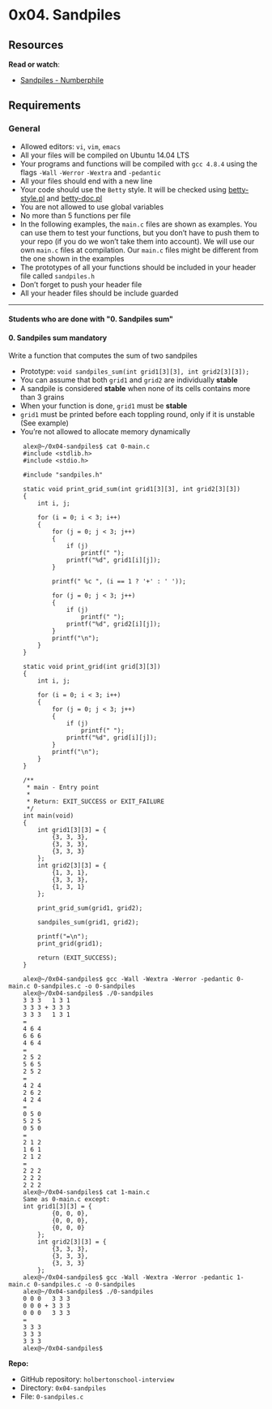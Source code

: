 0x04. Sandpiles
===============

Resources
---------

**Read or watch**:

*   [Sandpiles - Numberphile](https://www.youtube.com/watch?v=1MtEUErz7Gg "Sandpiles - Numberphile")

Requirements
------------

### General

*   Allowed editors: `vi`, `vim`, `emacs`
*   All your files will be compiled on Ubuntu 14.04 LTS
*   Your programs and functions will be compiled with `gcc 4.8.4` using the flags `-Wall` `-Werror` `-Wextra` and `-pedantic`
*   All your files should end with a new line
*   Your code should use the `Betty` style. It will be checked using [betty-style.pl](https://github.com/holbertonschool/Betty/blob/master/betty-style.pl "betty-style.pl") and [betty-doc.pl](https://github.com/holbertonschool/Betty/blob/master/betty-doc.pl "betty-doc.pl")
*   You are not allowed to use global variables
*   No more than 5 functions per file
*   In the following examples, the `main.c` files are shown as examples. You can use them to test your functions, but you don’t have to push them to your repo (if you do we won’t take them into account). We will use our own `main.c` files at compilation. Our `main.c` files might be different from the one shown in the examples
*   The prototypes of all your functions should be included in your header file called `sandpiles.h`
*   Don’t forget to push your header file
*   All your header files should be include guarded

* * *


#### Students who are done with "0. Sandpiles sum"

#### 0\. Sandpiles sum mandatory

Write a function that computes the sum of two sandpiles

*   Prototype: `void sandpiles_sum(int grid1[3][3], int grid2[3][3]);`
*   You can assume that both `grid1` and `grid2` are individually **stable**
*   A sandpile is considered **stable** when none of its cells contains more than 3 grains
*   When your function is done, `grid1` must be **stable**
*   `grid1` must be printed before each toppling round, only if it is unstable (See example)
*   You’re not allowed to allocate memory dynamically
```
    alex@~/0x04-sandpiles$ cat 0-main.c 
    #include <stdlib.h>
    #include <stdio.h>
    
    #include "sandpiles.h"
    
    static void print_grid_sum(int grid1[3][3], int grid2[3][3])
    {
        int i, j;
    
        for (i = 0; i < 3; i++)
        {
            for (j = 0; j < 3; j++)
            {
                if (j)
                    printf(" ");
                printf("%d", grid1[i][j]);
            }
    
            printf(" %c ", (i == 1 ? '+' : ' '));
    
            for (j = 0; j < 3; j++)
            {
                if (j)
                    printf(" ");
                printf("%d", grid2[i][j]);
            }
            printf("\n");
        }
    }
    
    static void print_grid(int grid[3][3])
    {
        int i, j;
    
        for (i = 0; i < 3; i++)
        {
            for (j = 0; j < 3; j++)
            {
                if (j)
                    printf(" ");
                printf("%d", grid[i][j]);
            }
            printf("\n");
        }
    }
    
    /**
     * main - Entry point
     *
     * Return: EXIT_SUCCESS or EXIT_FAILURE
     */
    int main(void)
    {
        int grid1[3][3] = {
            {3, 3, 3},
            {3, 3, 3},
            {3, 3, 3}
        };
        int grid2[3][3] = {
            {1, 3, 1},
            {3, 3, 3},
            {1, 3, 1}
        };
    
        print_grid_sum(grid1, grid2);
    
        sandpiles_sum(grid1, grid2);
    
        printf("=\n");
        print_grid(grid1);
    
        return (EXIT_SUCCESS);
    }
```
```
    alex@~/0x04-sandpiles$ gcc -Wall -Wextra -Werror -pedantic 0-main.c 0-sandpiles.c -o 0-sandpiles
    alex@~/0x04-sandpiles$ ./0-sandpiles 
    3 3 3   1 3 1
    3 3 3 + 3 3 3
    3 3 3   1 3 1
    =
    4 6 4
    6 6 6
    4 6 4
    =
    2 5 2
    5 6 5
    2 5 2
    =
    4 2 4
    2 6 2
    4 2 4
    =
    0 5 0
    5 2 5
    0 5 0
    =
    2 1 2
    1 6 1
    2 1 2
    =
    2 2 2
    2 2 2
    2 2 2
    alex@~/0x04-sandpiles$ cat 1-main.c
    Same as 0-main.c except:
    int grid1[3][3] = {
            {0, 0, 0},
            {0, 0, 0},
            {0, 0, 0}
        };
        int grid2[3][3] = {
            {3, 3, 3},
            {3, 3, 3},
            {3, 3, 3}
        };
    alex@~/0x04-sandpiles$ gcc -Wall -Wextra -Werror -pedantic 1-main.c 0-sandpiles.c -o 0-sandpiles
    alex@~/0x04-sandpiles$ ./0-sandpiles 
    0 0 0   3 3 3
    0 0 0 + 3 3 3
    0 0 0   3 3 3
    =
    3 3 3
    3 3 3
    3 3 3
    alex@~/0x04-sandpiles$
```    

**Repo:**

*   GitHub repository: `holbertonschool-interview`
*   Directory: `0x04-sandpiles`
*   File: `0-sandpiles.c`

